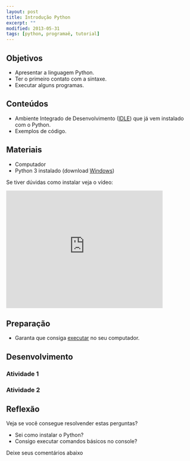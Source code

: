 ```yaml
---
layout: post
title: Introdução Python
excerpt: ""
modified: 2013-05-31
tags: [python, programaê, tutorial]
---
```


## Objetivos

- Apresentar a linguagem Python.
- Ter o primeiro contato com a sintaxe.
- Executar alguns programas.

## Conteúdos

- Ambiente Integrado de Desenvolvimento ([IDLE](https://docs.python.org/3/library/idle.html))
que já vem instalado com o Python.
- Exemplos de código.

## Materiais

- Computador
- Python 3 instalado (download [Windows](https://www.python.org/ftp/python/3.4.3/python-3.4.3.msi))

Se tiver dúvidas como instalar veja o vídeo:
<iframe width="420" height="315" src="https://www.youtube.com/embed/wpqkZJ10Gmo" frameborder="0" allowfullscreen></iframe>

## Preparação

- Garanta que consiga [executar](http://maluta.github.io/programae-python-pages/Apoio/idle.html) no seu computador.

## Desenvolvimento

### Atividade 1

### Atividade 2

## Reflexão

Veja se você consegue resolvender estas perguntas?

- Sei como instalar o Python?
- Consigo executar comandos básicos no console?

Deixe seus comentários abaixo
